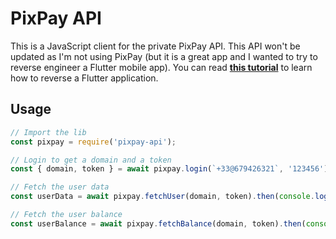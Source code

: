 # PixPay API

This is a JavaScript client for the private PixPay API. This API won't be updated as I'm not using PixPay (but it is a great app and I wanted to try to reverse engineer a Flutter mobile app). You can read **[this tutorial](https://notfound.dev)** to learn how to reverse a Flutter application.

## Usage

```js
// Import the lib
const pixpay = require('pixpay-api');

// Login to get a domain and a token
const { domain, token } = await pixpay.login(`+33@679426321`, '123456');

// Fetch the user data
const userData = await pixpay.fetchUser(domain, token).then(console.log);

// Fetch the user balance
const userBalance = await pixpay.fetchBalance(domain, token).then(console.log);
```
